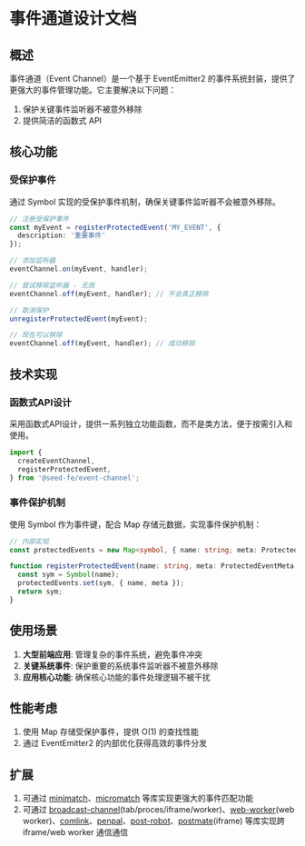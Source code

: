 # 事件通道设计文档

## 概述

事件通道（Event Channel）是一个基于 EventEmitter2 的事件系统封装，提供了更强大的事件管理功能。它主要解决以下问题：

1. 保护关键事件监听器不被意外移除
2. 提供简洁的函数式 API

## 核心功能

### 受保护事件

通过 Symbol 实现的受保护事件机制，确保关键事件监听器不会被意外移除。

```typescript
// 注册受保护事件
const myEvent = registerProtectedEvent('MY_EVENT', {
  description: '重要事件'
});

// 添加监听器
eventChannel.on(myEvent, handler);

// 尝试移除监听器 - 无效
eventChannel.off(myEvent, handler); // 不会真正移除

// 取消保护
unregisterProtectedEvent(myEvent);

// 现在可以移除
eventChannel.off(myEvent, handler); // 成功移除
```

## 技术实现

### 函数式API设计

采用函数式API设计，提供一系列独立功能函数，而不是类方法，便于按需引入和使用。

```typescript
import {
  createEventChannel,
  registerProtectedEvent,
} from '@seed-fe/event-channel';
```

### 事件保护机制

使用 Symbol 作为事件键，配合 Map 存储元数据，实现事件保护机制：

```typescript
// 内部实现
const protectedEvents = new Map<symbol, { name: string; meta: ProtectedEventMeta }>();

function registerProtectedEvent(name: string, meta: ProtectedEventMeta = {}): symbol {
  const sym = Symbol(name);
  protectedEvents.set(sym, { name, meta });
  return sym;
}
```

## 使用场景

1. **大型前端应用**: 管理复杂的事件系统，避免事件冲突
2. **关键系统事件**: 保护重要的系统事件监听器不被意外移除
3. **应用核心功能**: 确保核心功能的事件处理逻辑不被干扰

## 性能考虑

1. 使用 Map 存储受保护事件，提供 O(1) 的查找性能
2. 通过 EventEmitter2 的内部优化获得高效的事件分发

## 扩展

1. 可通过 [minimatch](https://www.npmjs.com/package/minimatch)、[micromatch](https://www.npmjs.com/package/micromatch) 等库实现更强大的事件匹配功能
2. 可通过 [broadcast-channel](https://www.npmjs.com/package/broadcast-channel)(tab/proces/iframe/worker)、[web-worker](https://www.npmjs.com/package/web-worker)(web worker)、[comlink](https://www.npmjs.com/package/comlink)、[penpal](https://www.npmjs.com/package/penpal)、[post-robot](https://www.npmjs.com/package/post-robot)、[postmate](https://www.npmjs.com/package/postmate)(iframe) 等库实现跨 iframe/web worker 通信通信
